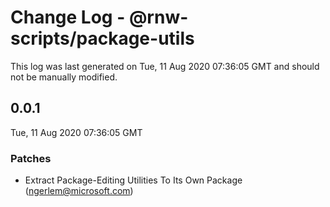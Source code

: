 # Change Log - @rnw-scripts/package-utils

This log was last generated on Tue, 11 Aug 2020 07:36:05 GMT and should not be manually modified.

<!-- Start content -->

## 0.0.1

Tue, 11 Aug 2020 07:36:05 GMT

### Patches

- Extract Package-Editing Utilities To Its Own Package (ngerlem@microsoft.com)
